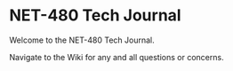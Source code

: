 # NET-480 Tech Journal

Welcome to the NET-480 Tech Journal.

Navigate to the Wiki for any and all questions or concerns.
